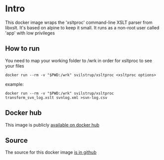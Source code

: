 # Intro

This docker image wraps the 'xsltproc' command-line XSLT parser from libxslt.
It's based on alpine to keep it small.
It runs as a non-root user called 'app' with low privileges

## How to run

You need to map your working folder to /wrk in order for xsltproc to see your files

    docker run --rm -v "$PWD:/wrk" svilstrup/xsltproc <xsltproc options>

example:

    docker run --rm -v "$PWD:/wrk" svilstrup/xsltproc transform_svn_log.xslt svnlog.xml >svn-log.csv

## Docker hub

This image is publicly [available on docker hub](https://hub.docker.com/r/svilstrup/xsltproc/)

## Source

The source for this docker image [is in github](https://github.com/svilstrup/docker-xsltproc)
